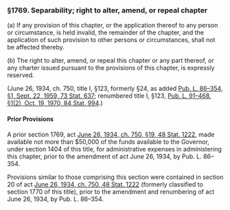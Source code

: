 ### §1769. Separability; right to alter, amend, or repeal chapter ###

[]()

(a) If any provision of this chapter, or the application thereof to any person or circumstance, is held invalid, the remainder of the chapter, and the application of such provision to other persons or circumstances, shall not be affected thereby.

[]()

(b) The right to alter, amend, or repeal this chapter or any part thereof, or any charter issued pursuant to the provisions of this chapter, is expressly reserved.

(June 26, 1934, ch. 750, title I, §123, formerly §24, as added [Pub. L. 86–354, §1, Sept. 22, 1959, 73 Stat. 637](/statviewer.htm?volume=73&page=637); renumbered title I, §123, [Pub. L. 91–468, §1(2), Oct. 19, 1970, 84 Stat. 994](/statviewer.htm?volume=84&page=994).)

#### Prior Provisions ####

A prior section 1769, act [June 26, 1934, ch. 750, §19, 48 Stat. 1222](/statviewer.htm?volume=48&page=1222), made available not more than $50,000 of the funds available to the Governor, under section 1404 of this title, for administrative expenses in administering this chapter, prior to the amendment of act June 26, 1934, by Pub. L. 86–354.

Provisions similar to those comprising this section were contained in section 20 of act [June 26, 1934, ch. 750, 48 Stat. 1222](/statviewer.htm?volume=48&page=1222) (formerly classified to section 1770 of this title), prior to the amendment and renumbering of act June 26, 1934, by Pub. L. 86–354.